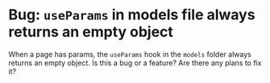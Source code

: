 # Bug: `useParams` in models file always returns an empty object

When a page has params, the `useParams` hook in the `models` folder always returns an empty object. Is this a bug or a feature? Are there any plans to fix it?
